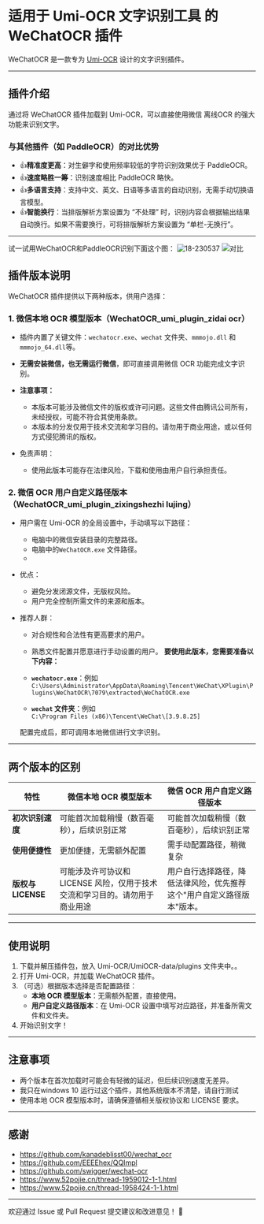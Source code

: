 # 适用于 Umi-OCR 文字识别工具 的 WeChatOCR 插件


WeChatOCR 是一款专为 [Umi-OCR](https://github.com/hiroi-sora/Umi-OCR) 设计的文字识别插件。

---

## 插件介绍

通过将 WeChatOCR 插件加载到 Umi-OCR，可以直接使用微信 离线OCR 的强大功能来识别文字。

### 与其他插件（如 PaddleOCR）的对比优势

- 👍**精准度更高**：对生僻字和使用频率较低的字符识别效果优于 PaddleOCR。
- 👍**速度略胜一筹**：识别速度相比 PaddleOCR 略快。
- 👍**多语言支持**：支持中文、英文、日语等多语言的自动识别，无需手动切换语言模型。
- 👍**智能换行**：当排版解析方案设置为 “不处理” 时，识别内容会根据输出结果自动换行。如果不需要换行，可将排版解析方案设置为 “单栏-无换行”。

---
试一试用WeChatOCR和PaddleOCR识别下面这个图：
![18-230537](https://github.com/user-attachments/assets/4f13b12f-c09e-4566-b859-306dddd49944)
![对比](https://github.com/user-attachments/assets/186c4900-7c37-4beb-b0f7-9ec97c2cb226)



## 插件版本说明

WeChatOCR 插件提供以下两种版本，供用户选择：

### 1. 微信本地 OCR 模型版本（WechatOCR_umi_plugin_zidai ocr）

- 插件内置了关键文件：`wechatocr.exe`、`wechat` 文件夹、`mmmojo.dll` 和 `mmmojo_64.dll`等。
- **无需安装微信，也无需运行微信**，即可直接调用微信 OCR 功能完成文字识别。
  
- **注意事项：**
  - 本版本可能涉及微信文件的版权或许可问题。这些文件由腾讯公司所有，未经授权，可能不符合其使用条款。
  - 本版本的分发仅用于技术交流和学习目的。请勿用于商业用途，或以任何方式侵犯腾讯的版权。
- 免责声明：
  - 使用此版本可能存在法律风险，下载和使用由用户自行承担责任。
### 2. 微信 OCR 用户自定义路径版本（WechatOCR_umi_plugin_zixingshezhi lujing）

- 用户需在 Umi-OCR 的全局设置中，手动填写以下路径：
  - 电脑中的微信安装目录的完整路径。
  - 电脑中的`WeChatOCR.exe` 文件路径。
  - 
- 优点：
  - 避免分发闭源文件，无版权风险。
  - 用户完全控制所需文件的来源和版本。
- 推荐人群：
  - 对合规性和合法性有更高要求的用户。
  - 熟悉文件配置并愿意进行手动设置的用户。
  **要使用此版本，您需要准备以下内容：**

  - **`wechatocr.exe`**：例如  
    `C:\Users\Administrator\AppData\Roaming\Tencent\WeChat\XPlugin\Plugins\WeChatOCR\7079\extracted\WeChatOCR.exe`
  - **`wechat` 文件夹**：例如  
    `C:\Program Files (x86)\Tencent\WeChat\[3.9.8.25]`

  配置完成后，即可调用本地微信进行文字识别。

---

## 两个版本的区别

| 特性               | 微信本地 OCR 模型版本           | 微信 OCR 用户自定义路径版本    |
|--------------------|---------------------------------|--------------------------------|
| **初次识别速度**   | 可能首次加载稍慢（数百毫秒），后续识别正常    | 可能首次加载稍慢（数百毫秒），后续识别正常   |
| **使用便捷性**     | 更加便捷，无需额外配置          | 需手动配置路径，稍微复杂       |
| **版权与 LICENSE** | 可能涉及许可协议和 LICENSE 风险，仅用于技术交流和学习目的。请勿用于商业用途     | 用户自行选择路径，降低法律风险，优先推荐这个"用户自定义路径版本"版本。   |

---

## 使用说明

1. 下载并解压插件包，放入 Umi-OCR/UmiOCR-data/plugins 文件夹中。。
2. 打开 Umi-OCR，并加载 WeChatOCR 插件。
3. （可选）根据版本选择是否配置路径：
   - **本地 OCR 模型版本**：无需额外配置，直接使用。
   - **用户自定义路径版本**：在 Umi-OCR 设置中填写对应路径，并准备所需文件和文件夹。
4. 开始识别文字！

---

## 注意事项

- 两个版本在首次加载时可能会有轻微的延迟，但后续识别速度无差异。
- 我只在windows 10 运行过这个插件，其他系统版本不清楚，请自行测试
- 使用本地 OCR 模型版本时，请确保遵循相关版权协议和 LICENSE 要求。

---

## 感谢
- https://github.com/kanadeblisst00/wechat_ocr
- https://github.com/EEEEhex/QQImpl
- https://github.com/swigger/wechat-ocr
- https://www.52pojie.cn/thread-1959012-1-1.html
- https://www.52pojie.cn/thread-1958424-1-1.html

---

欢迎通过 Issue 或 Pull Request 提交建议和改进意见！ 🎉
